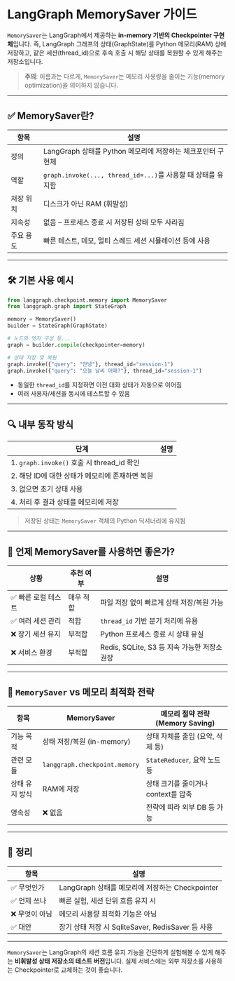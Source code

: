# LangGraph MemorySaver 가이드

`MemorySaver`는 LangGraph에서 제공하는 **in-memory 기반의 Checkpointer 구현체**입니다. 즉, LangGraph 그래프의 상태(GraphState)를 Python 메모리(RAM) 상에 저장하고, 같은 세션(thread\_id)으로 후속 호출 시 해당 상태를 복원할 수 있게 해주는 저장소입니다.

> **주의**: 이름과는 다르게, `MemorySaver`는 메모리 사용량을 줄이는 기능(memory optimization)을 의미하지 않습니다.

---

## ✅ MemorySaver란?

| 항목    | 설명                                                |
| ----- | ------------------------------------------------- |
| 정의    | LangGraph 상태를 Python 메모리에 저장하는 체크포인터 구현체          |
| 역할    | `graph.invoke(..., thread_id=...)`를 사용할 때 상태를 유지함 |
| 저장 위치 | 디스크가 아닌 RAM (휘발성)                                 |
| 지속성   | 없음 – 프로세스 종료 시 저장된 상태 모두 사라짐                      |
| 주요 용도 | 빠른 테스트, 데모, 멀티 스레드 세션 시뮬레이션 등에 사용                 |

---

## 🛠️ 기본 사용 예시

```python
from langgraph.checkpoint.memory import MemorySaver
from langgraph.graph import StateGraph

memory = MemorySaver()
builder = StateGraph(GraphState)

# 노드와 엣지 구성 등...
graph = builder.compile(checkpointer=memory)

# 상태 저장 및 복원
graph.invoke({"query": "안녕"}, thread_id="session-1")
graph.invoke({"query": "오늘 날씨 어때?"}, thread_id="session-1")
```

* 동일한 `thread_id`를 지정하면 이전 대화 상태가 자동으로 이어짐
* 여러 사용자/세션을 동시에 테스트할 수 있음

---

## 🔍 내부 동작 방식

| 단계                                     | 설명 |
| -------------------------------------- | -- |
| 1. `graph.invoke()` 호출 시 thread\_id 확인 |    |
| 2. 해당 ID에 대한 상태가 메모리에 존재하면 복원          |    |
| 3. 없으면 초기 상태 사용                        |    |
| 4. 처리 후 결과 상태를 메모리에 저장                 |    |

> 저장된 상태는 `MemorySaver` 객체의 Python 딕셔너리에 유지됨

---

## 🧠 언제 MemorySaver를 사용하면 좋은가?

| 상황          | 추천 여부 | 설명                                |
| ----------- | ----- | --------------------------------- |
| ✅ 빠른 로컬 테스트 | 매우 적합 | 파일 저장 없이 빠르게 상태 저장/복원 가능          |
| ✅ 여러 세션 관리  | 적합    | `thread_id` 기반 분기 처리에 유용          |
| ❌ 장기 세션 유지  | 부적합   | Python 프로세스 종료 시 상태 유실            |
| ❌ 서비스 환경    | 부적합   | Redis, SQLite, S3 등 지속 가능한 저장소 권장 |

---

## 🔄 `MemorySaver` vs 메모리 최적화 전략

| 항목       | MemorySaver                   | 메모리 절약 전략 (Memory Saving) |
| -------- | ----------------------------- | ------------------------- |
| 기능 목적    | 상태 저장/복원 (in-memory)          | 상태 자체를 줄임 (요약, 삭제 등)      |
| 관련 모듈    | `langgraph.checkpoint.memory` | `StateReducer`, 요약 노드 등   |
| 상태 유지 방식 | RAM에 저장                       | 상태 크기를 줄이거나 context를 압축   |
| 영속성      | ❌ 없음                          | 전략에 따라 외부 DB 등 가능         |

---

## 📌 정리

| 항목       | 설명                                      |
| -------- | --------------------------------------- |
| ✅ 무엇인가   | LangGraph 상태를 메모리에 저장하는 Checkpointer    |
| ✅ 언제 쓰나  | 빠른 실험, 세션 단위 흐름 유지 시                    |
| ❌ 무엇이 아님 | 메모리 사용량 최적화 기능은 아님                      |
| ✅ 대안     | 장기 상태 저장 시 SqliteSaver, RedisSaver 등 사용 |

---

`MemorySaver`는 LangGraph의 세션 흐름 유지 기능을 간단하게 실험해볼 수 있게 해주는 **비휘발성 상태 저장소의 테스트 버전**입니다.
실제 서비스에는 외부 저장소를 사용하는 Checkpointer로 교체하는 것이 좋습니다.
